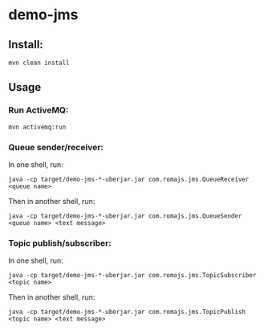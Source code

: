 demo-jms
========

## Install:

`mvn clean install`

## Usage

### Run ActiveMQ:

`mvn activemq:run`

### Queue sender/receiver:

In one shell, run:

`java -cp target/demo-jms-*-uberjar.jar com.romajs.jms.QueueReceiver <queue name>`

Then in another shell, run:

`java -cp target/demo-jms-*-uberjar.jar com.romajs.jms.QueueSender <queue name> <text message>`

### Topic publish/subscriber:

In one shell, run:

`java -cp target/demo-jms-*-uberjar.jar com.romajs.jms.TopicSubscriber <topic name>`

Then in another shell, run:

`java -cp target/demo-jms-*-uberjar.jar com.romajs.jms.TopicPublish <topic name> <text message>`
